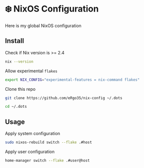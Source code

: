 # :snowflake: NixOS Configuration

Here is my global NixOS configuration

## Install

Check if Nix version is >= 2.4 

```bash
nix --version
```

Allow experimental `flakes`

```bash
export NIX_CONFIG="experimental-features = nix-command flakes"
```

Clone this repo

```bash 
git clone https://github.com/eRgo35/nix-config ~/.dots
```

```bash 
cd ~/.dots
```

## Usage

Apply system configuration

```bash 
sudo nixos-rebuild switch --flake .#host
```

Apply user configuration

```bash 
home-manager switch --flake .#user@host
```
